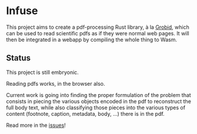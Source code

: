 Infuse
======

This project aims to create a pdf-processing Rust library, à la [Grobid](https://github.com/kermitt2/grobid), which can be used to read scientific pdfs as if they were normal web pages. It will then be integrated in a webapp by compiling the whole thing to Wasm.

Status
------

This project is still embryonic.

Reading pdfs works, in the browser also.

Current work is going into finding the proper formulation of the problem that consists in piecing the various objects encoded in the pdf to reconstruct the full body text, while also classifying those pieces into the various types of content (footnote, caption, metadata, body, ...) there is in the pdf.

Read more in the [issues](https://github.com/wehlutyk/infuse/issues)!
